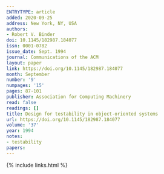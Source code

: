 ```yaml
---
ENTRYTYPE: article
added: 2020-09-25
address: New York, NY, USA
authors:
- Robert V. Binder
doi: 10.1145/182987.184077
issn: 0001-0782
issue_date: Sept. 1994
journal: Communications of the ACM
layout: paper
link: https://doi.org/10.1145/182987.184077
month: September
number: '9'
numpages: '15'
pages: 87-101
publisher: Association for Computing Machinery
read: false
readings: []
title: Design for testability in object-oriented systems
url: https://doi.org/10.1145/182987.184077
volume: '37'
year: 1994
notes:
- testability
papers:
---
```

{% include links.html %}

